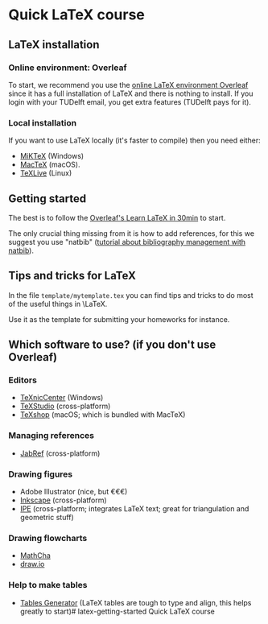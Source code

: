 

# Quick LaTeX course

## LaTeX installation


### Online environment: Overleaf

To start, we recommend you use the [online LaTeX environment Overleaf](https://www.overleaf.com) since it has a full installation of LaTeX and there is nothing to install.
If you login with your TUDelft email, you get extra features (TUDelft pays for it).

### Local installation

If you want to use LaTeX locally (it's faster to compile) then you need either:

  - [MiKTeX](http://miktex.org/about) (Windows) 
  - [MacTeX](https://tug.org/mactex) (macOS). 
  - [TeXLive](https://www.tug.org/texlive) (Linux)


## Getting started

The best is to follow the [Overleaf's Learn LaTeX in 30min](https://www.overleaf.com/learn/latex/Learn_LaTeX_in_30_minutes) to start.

The only crucial thing missing from it is how to add references, for this we suggest you use "natbib" ([tutorial about bibliography management with natbib](https://www.overleaf.com/learn/latex/Bibliography_management_with_natbib)).


## Tips and tricks for LaTeX

In the file `template/mytemplate.tex` you can find tips and tricks to do most of the useful things in \LaTeX.

Use it as the template for submitting your homeworks for instance.


## Which software to use? (if you don't use Overleaf)

### Editors

  - [TeXnicCenter](http://www.texniccenter.org) (Windows)
  - [TeXStudio](https://www.texstudio.org/) (cross-platform)
  - [TeXshop](http://pages.uoregon.edu/koch/texshop/) (macOS; which is bundled with MacTeX)

### Managing references

  - [JabRef](http://jabref.sourceforge.net) (cross-platform)

### Drawing figures

  - Adobe Illustrator (nice, but €€€)
  - [Inkscape](https://inkscape.org/en/) (cross-platform)
  - [IPE](http://ipe.otfried.org/) (cross-platform; integrates LaTeX text; great for triangulation and geometric stuff)

### Drawing flowcharts

  - [MathCha](https://www.mathcha.io/)  
  - [draw.io](https://www.draw.io/)  

### Help to make tables

  - [Tables Generator](https://www.tablesgenerator.com/) (LaTeX tables are tough to type and align, this helps greatly to start)# latex-getting-started
Quick LaTeX course

